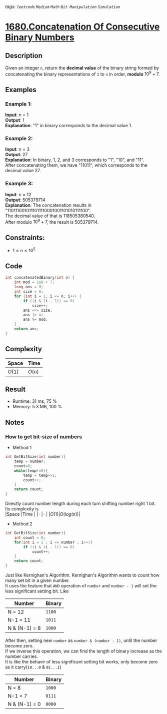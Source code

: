 ###### tags: `leetcode` `Medium` `Math` `Bit Manipulation` `Simulation`
# [1680.Concatenation Of Consecutive Binary Numbers](https://leetcode.com/problems/concatenation-of-consecutive-binary-numbers/)

## Description

Given an integer `n`, return the **decimal value** of the binary string formed by concatenating the binary representations of `1` to `n` in order, **modulo** $10^9 + 7$.

## Examples

### Example 1:

**Input**: n = 1  
**Output**: 1  
**Explanation**: "1" in binary corresponds to the decimal value 1. 

### Example 2:

**Input**: n = 3  
**Output**: 27  
**Explanation**: In binary, 1, 2, and 3 corresponds to "1", "10", and "11".  
After concatenating them, we have "11011", which corresponds to the decimal value 27.

### Example 3:

**Input**: n = 12  
**Output**: 505379714  
**Explanation**: The concatenation results in "1101110010111011110001001101010111100".  
The decimal value of that is 118505380540.  
After modulo $10^9 + 7$, the result is 505379714.

## Constraints:

- $1\leq n\leq 10^5$

## Code

```c
int concatenatedBinary(int n) {
    int mod = 1e9 + 7;
    long ans = 0;
    int size = 0;
    for (int i = 1; i <= n; i++) {
        if ((i & (i - 1)) == 0)
            size++;
        ans <<= size;
        ans |= i;
        ans %= mod;
    }
    return ans;
}
```

## Complexity

|Space |Time  |
|-     |-     |
|$O(1)$|$O(n)$|

## Result

- Runtime: 31 ms, 75 %  
- Memory: 5.3 MB, 100 %

## Notes

### How to get bit-size of numbers

- Method 1

```c
int GetBitSize(int number){
    temp = number;
    count=0;
    while(temp!=0){
        temp = temp>>1;
        count++;
    }
    return count;
}
```

Directly count number length during each turn shifting number right 1 bit.  
Its complexity is  
|Space |Time       |
|-     |-          |
|$O(1)$|$O(log(n))$|


- Method 2

```c
int GetBitSize(int number){
    int count = 0;
    for(int i = 1 ; i <= number ; i++){
        if ((i & (i - 1)) == 0)
            count++;
    }
    return count;
}
```

Just like Kernighan's Algorithm. Kernighan's Algorithm wants to count how many set bit in a given number.  
It uses the feature that `AND` operation of `number` and `number - 1` will set the less significant setting bit. Like  

|Number        |Binary|
|-             |-     |
|N = 12        |`1100`|
|N-1 = 11      |`1011`|
|N & (N-1) = 8 |`1000`|

After then, setting new `number` as `number & (number - 1)`, until the number become zero.  
If we inverse this operation, we can find the length of binary increase as the number carries.  
It is like the behavir of less significant setting bit works, only become zero as it carry(`10...0` & `01...1`)  

|Number        |Binary|
|-             |-     |
|N = 8         |`1000`|
|N-1 = 7       |`0111`|
|N & (N-1) = 0 |`0000`|